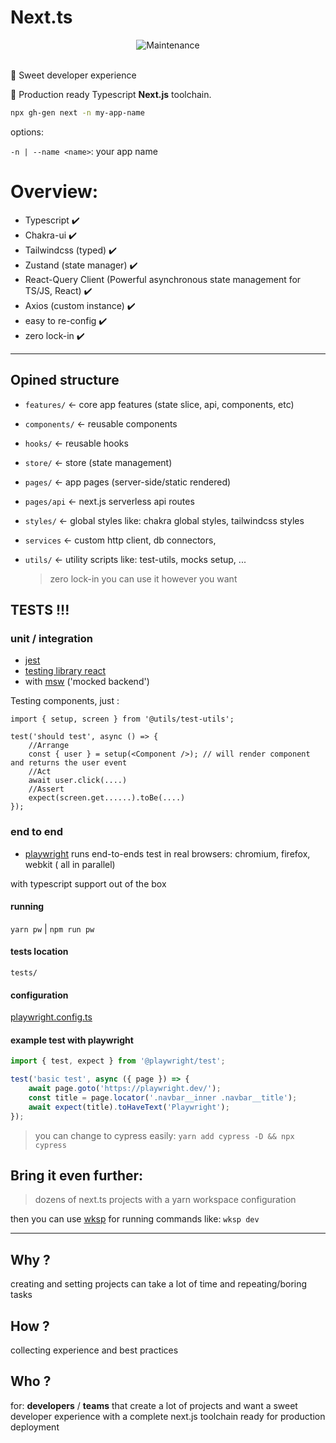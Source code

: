 # Next.ts

<div align="center">
<img alt="Maintenance" src="https://img.shields.io/maintenance/yes/2023">
<!-- <img alt="alpha" src="https://img.shields.io/badge/alpha---?&color=blue"> -->
<!-- [<img alt="GitHub Workflow Status" src="https://img.shields.io/github/workflow/status/Andrew-Colman/next.ts/Node.js%20CI">](../../actions) -->

</div>
<br>

🍬 Sweet developer experience

🚀 Production ready Typescript **Next.js** toolchain.

```sh
npx gh-gen next -n my-app-name
```

options:

`-n | --name <name>`: your app name

<!--
TODO add on demand features
like --use "prisma,auth,actions"
requires: gh-gen feature
 -->

# Overview:

-   Typescript ✔️
-   Chakra-ui ✔️
-   Tailwindcss (typed) ✔️
-   Zustand (state manager) ✔️
-   React-Query Client (Powerful asynchronous state management for TS/JS, React) ✔️
-   Axios (custom instance) ✔️
-   easy to re-config ✔️
-   zero lock-in ✔️

<!-- # Summary

1.  [Path aliases / structure](#opined-structure)
2.  [On demand feature generation](#on-demand-feature-generation)
3.  [everything typed (ts)]()
4.  [Real world Example](#real-world-example)
5.  [tests: jest, testing library, end-to-end](#tests) -->

---

## Opined structure

-   `features/` <- core app features (state slice, api, components, etc)
-   `components/` <- reusable components
-   `hooks/` <- reusable hooks
-   `store/` <- store (state management)
-   `pages/` <- app pages (server-side/static rendered)
-   `pages/api` <- next.js serverless api routes
-   `styles/` <- global styles like: chakra global styles, tailwindcss styles
-   `services` <- custom http client, db connectors,
-   `utils/` <- utility scripts like: test-utils, mocks setup, ...

    > zero lock-in you can use it however you want

<!-- ## On demand feature generation:

reaxi

reaxi can generate everything that apps needs

-   components `reaxi component`
-   hooks `reaxi hook`
-   app features `reaxi feature`

read more about reaxi here

## Real world example:

-   ...

> add your example here: [read more](./) -->

## TESTS !!!

### unit / integration

-   [jest](https://jestjs.io/)
-   [testing library react](https://testing-library.com/docs/react-testing-library/intro/)
-   with [msw](https://mswjs.io/) ('mocked backend')

Testing components, just :

```tsx
import { setup, screen } from '@utils/test-utils';

test('should test', async () => {
    //Arrange
    const { user } = setup(<Component />); // will render component and returns the user event
    //Act
    await user.click(....)
    //Assert
    expect(screen.get......).toBe(....)
});
```

### end to end

-   [playwright](https://playwright.dev/docs/why-playwright) runs end-to-ends test in real browsers: chromium, firefox, webkit ( all in parallel)

with typescript support out of the box

#### running

`yarn pw` | `npm run pw`

#### tests location

`tests/`

#### configuration

[playwright.config.ts](./playwright.config.ts)

#### example test with playwright

```ts
import { test, expect } from '@playwright/test';

test('basic test', async ({ page }) => {
    await page.goto('https://playwright.dev/');
    const title = page.locator('.navbar__inner .navbar__title');
    await expect(title).toHaveText('Playwright');
});
```

> you can change to cypress easily: `yarn add cypress -D && npx cypress`

## Bring it even further:

> dozens of next.ts projects with a yarn workspace configuration

then you can use [wksp](https://github.com/Andrew-Colman/wksp) for running commands like: `wksp dev`

---

## Why ?

creating and setting projects can take a lot of time and repeating/boring tasks

## How ?

collecting experience and best practices

## Who ?

for: **developers** / **teams** that create a lot of projects and want a sweet developer experience with a complete next.js toolchain ready for production deployment

